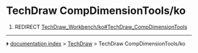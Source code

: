 # TechDraw CompDimensionTools/ko
1.  REDIRECT [TechDraw_Workbench/ko#TechDraw_CompDimensionTools](TechDraw_Workbench/ko#TechDraw_CompDimensionTools.md)



---
⏵ [documentation index](../README.md) > [TechDraw](TechDraw_Workbench.md) > TechDraw CompDimensionTools/ko
